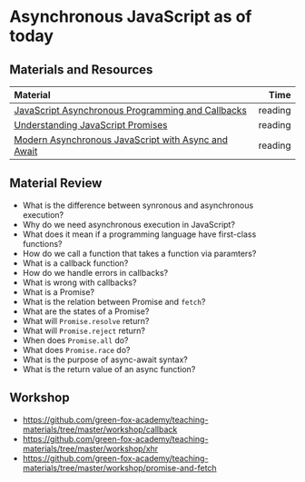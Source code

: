 # Asynchronous JavaScript as of today

## Materials and Resources

| Material                                                                                               |    Time |
|:-------------------------------------------------------------------------------------------------------|--------:|
| [JavaScript Asynchronous Programming and Callbacks](https://flaviocopes.com/javascript-callbacks/)     | reading |
| [Understanding JavaScript Promises](https://flaviocopes.com/javascript-promises/)                      | reading |
| [Modern Asynchronous JavaScript with Async and Await](https://flaviocopes.com/javascript-async-await/) | reading |

## Material Review

- What is the difference between synronous and asynchronous execution?
- Why do we need asynchronous execution in JavaScript?
- What does it mean if a programming language have first-class functions?
- How do we call a function that takes a function via paramters?
- What is a callback function?
- How do we handle errors in callbacks?
  <!-- error-first callbacks -->
- What is wrong with callbacks?
- What is a Promise?
- What is the relation between Promise and `fetch`?
- What are the states of a Promise?
- What will `Promise.resolve` return?
- What will `Promise.reject` return?
- When does `Promise.all` do?
- What does `Promise.race` do?
- What is the purpose of async-await syntax?
- What is the return value of an async function?

## Workshop

- https://github.com/green-fox-academy/teaching-materials/tree/master/workshop/callback
- https://github.com/green-fox-academy/teaching-materials/tree/master/workshop/xhr
- https://github.com/green-fox-academy/teaching-materials/tree/master/workshop/promise-and-fetch
